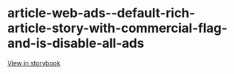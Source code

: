 # article-web-ads--default-rich-article-story-with-commercial-flag-and-is-disable-all-ads

[View in storybook](https://raw.githack.com/Independent-Digital-News-and-Media-Ltd/indy100-pwamp-sb/PR-294-sb/index.html?path=/story/article-web-ads--default-rich-article-story-with-commercial-flag-and-is-disable-all-ads)
